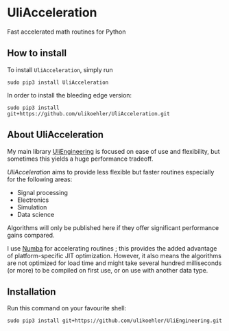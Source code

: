 # UliAcceleration
Fast accelerated math routines for Python

## How to install

To install `UliAcceleration`, simply run
```
sudo pip3 install UliAcceleration
```

In order to install the bleeding edge version:
```
sudo pip3 install git+https://github.com/ulikoehler/UliAcceleration.git
```

## About UliAcceleration

My main library [UliEngineering](https://github.com/ulikoehler/UliEngineering) is focused on ease of use and flexibility, but sometimes this yields a huge performance tradeoff.

*UliAcceleration* aims to provide less flexible but faster routines especially for the following areas:

* Signal processing
* Electronics
* Simulation
* Data science

Algorithms will only be published here if they offer significant performance gains compared.

I use [Numba](https://numba.pydata.org) for accelerating routines ; this provides the added advantage of platform-specific JIT optimization. However, it also means the algorithms are not optimized for load time and might take several hundred milliseconds (or more) to be compiled on first use, or on use with another data type.

## Installation

Run this command on your favourite shell:

```
sudo pip3 install git+https://github.com/ulikoehler/UliEngineering.git
```
